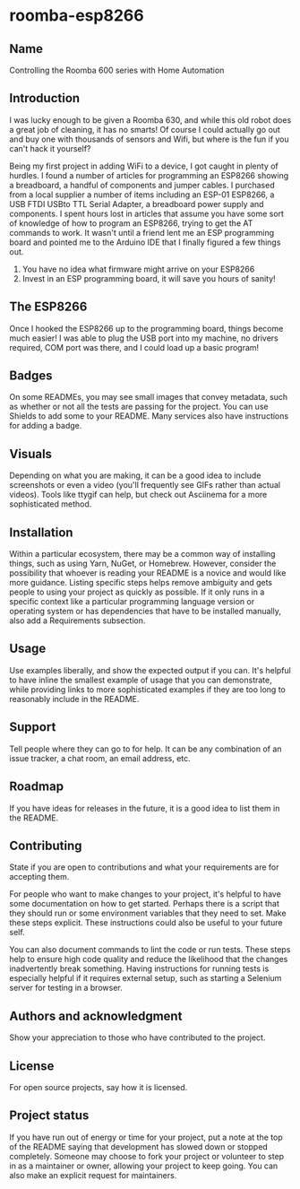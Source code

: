 # roomba-esp8266

## Name
Controlling the Roomba 600 series with Home Automation

## Introduction
I was lucky enough to be given a Roomba 630, and while this old robot does a great job of cleaning, it has no smarts! Of course I could actually go out and buy one with thousands of sensors and Wifi, but where is the fun if you can't hack it yourself?

Being my first project in adding WiFi to a device, I got caught in plenty of hurdles. I found a number of articles for programming an ESP8266 showing a breadboard, a handful of components and jumper cables. I purchased from a local supplier a number of items including an ESP-01 ESP8266, a USB FTDI USBto TTL Serial Adapter, a breadboard power supply and components. I spent hours lost in articles that assume you have some sort of knowledge of how to program an ESP8266, trying to get the AT commands to work. It wasn't until a friend lent me an ESP programming board and pointed me to the Arduino IDE that I finally figured a few things out.

1. You have no idea what firmware might arrive on your ESP8266
2. Invest in an ESP programming board, it will save you hours of sanity!

## The ESP8266
Once I hooked the ESP8266 up to the programming board, things become much easier! I was able to plug the USB port into my machine, no drivers required, COM port was there, and I could load up a basic program!



## Badges
On some READMEs, you may see small images that convey metadata, such as whether or not all the tests are passing for the project. You can use Shields to add some to your README. Many services also have instructions for adding a badge.

## Visuals
Depending on what you are making, it can be a good idea to include screenshots or even a video (you'll frequently see GIFs rather than actual videos). Tools like ttygif can help, but check out Asciinema for a more sophisticated method.

## Installation
Within a particular ecosystem, there may be a common way of installing things, such as using Yarn, NuGet, or Homebrew. However, consider the possibility that whoever is reading your README is a novice and would like more guidance. Listing specific steps helps remove ambiguity and gets people to using your project as quickly as possible. If it only runs in a specific context like a particular programming language version or operating system or has dependencies that have to be installed manually, also add a Requirements subsection.

## Usage
Use examples liberally, and show the expected output if you can. It's helpful to have inline the smallest example of usage that you can demonstrate, while providing links to more sophisticated examples if they are too long to reasonably include in the README.

## Support
Tell people where they can go to for help. It can be any combination of an issue tracker, a chat room, an email address, etc.

## Roadmap
If you have ideas for releases in the future, it is a good idea to list them in the README.

## Contributing
State if you are open to contributions and what your requirements are for accepting them.

For people who want to make changes to your project, it's helpful to have some documentation on how to get started. Perhaps there is a script that they should run or some environment variables that they need to set. Make these steps explicit. These instructions could also be useful to your future self.

You can also document commands to lint the code or run tests. These steps help to ensure high code quality and reduce the likelihood that the changes inadvertently break something. Having instructions for running tests is especially helpful if it requires external setup, such as starting a Selenium server for testing in a browser.

## Authors and acknowledgment
Show your appreciation to those who have contributed to the project.

## License
For open source projects, say how it is licensed.

## Project status
If you have run out of energy or time for your project, put a note at the top of the README saying that development has slowed down or stopped completely. Someone may choose to fork your project or volunteer to step in as a maintainer or owner, allowing your project to keep going. You can also make an explicit request for maintainers.
